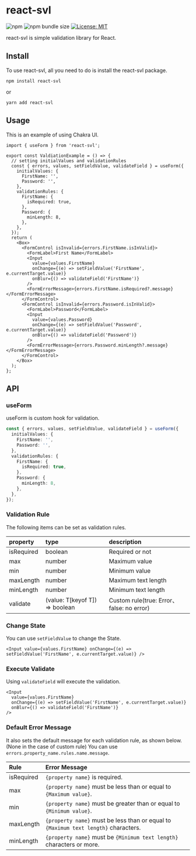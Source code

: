 # react-svl

![npm](https://img.shields.io/npm/v/react-svl)
![npm bundle size](https://img.shields.io/bundlephobia/minzip/react-svl)
[![License: MIT](https://img.shields.io/badge/License-MIT-yellow.svg)](https://opensource.org/licenses/MIT)

react-svl is simple validation library for React.

## Install

To use react-svl, all you need to do is install the react-svl package.

```
npm install react-svl
```

or

```
yarn add react-svl
```

## Usage

This is an example of using Chakra UI.

```tsx
import { useForm } from 'react-svl';

export const ValdiationExample = () => {
  // setting initialValues and validationRules
  const { errors, values, setFieldValue, validateField } = useForm({
    initialValues: {
      FirstName: '',
      Password: '',
    },
    validationRules: {
      FirstName: {
        isRequired: true,
      },
      Password: {
        minLength: 8,
      },
    },
  });
  return (
    <Box>
      <FormControl isInvalid={errors.FirstName.isInValid}>
        <FormLabel>First Name</FormLabel>
        <Input
          value={values.FirstName}
          onChange={(e) => setFieldValue('FirstName', e.currentTarget.value)}
          onBlur={() => validateField('FirstName')}
        />
        <FormErrorMessage>{errors.FirstName.isRequired?.message}</FormErrorMessage>
      </FormControl>
      <FormControl isInvalid={errors.Password.isInValid}>
        <FormLabel>Password</FormLabel>
        <Input
          value={values.Password}
          onChange={(e) => setFieldValue('Password', e.currentTarget.value)}
          onBlur={() => validateField('Password')}
        />
        <FormErrorMessage>{errors.Password.minLength?.message}</FormErrorMessage>
      </FormControl>
    </Box>
  );
};
```

## API

### useForm

useForm is custom hook for validation.

```ts
const { errors, values, setFieldValue, validateField } = useForm({
  initialValues: {
    FirstName: '',
    Password: '',
  },
  validationRules: {
    FirstName: {
      isRequired: true,
    },
    Password: {
      minLength: 8,
    },
  },
});
```

### Validation Rule

The following items can be set as validation rules.

| property   | type                           | description                               |
| :--------- | :----------------------------- | :---------------------------------------- |
| isRequired | boolean                        | Required or not                           |
| max        | number                         | Maximum value                             |
| min        | number                         | Minimum value                             |
| maxLength  | number                         | Maximum text length                       |
| minLength  | number                         | Minimum text length                       |
| validate   | (value: T[keyof T]) => boolean | Custom rule(true: Error、false: no error) |

### Change State

You can use `setFieldValue` to change the State.

```tsx
<Input value={values.FirstName} onChange={(e) => setFieldValue('FirstName', e.currentTarget.value)} />
```

### Execute Validate

Using `validateField` will execute the validation.

```tsx
<Input
  value={values.FirstName}
  onChange={(e) => setFieldValue('FirstName', e.currentTarget.value)}
  onBlur={() => validateField('FirstName')}
/>
```

### Default Error Message

It also sets the default message for each validation rule, as shown below. (None in the case of custom rule)
You can use `errors.property_name.rules.name.message`.

| Rule       | Error Message                                                                       |
| :--------- | :---------------------------------------------------------------------------------- |
| isRequired | `{property name}` is required.                                                      |
| max        | `{property name}` must be less than or equal to `{Maximum value}`.                  |
| min        | `{property name}` must be greater than or equal to `{Minimum value}`.               |
| maxLength  | `{property name}` must be less than or equal to `{Maximum text length}` characters. |
| minLength  | `{property name}` must be `{Minimum text length}` characters or more.               |

